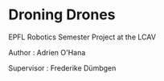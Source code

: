 # Droning Drones

EPFL Robotics Semester Project at the LCAV


Author : Adrien O'Hana

Supervisor : Frederike Dümbgen
